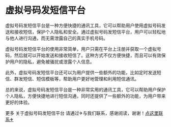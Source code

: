 # 虚拟号码发短信平台

虚拟号码发短信平台是一种方便快捷的通讯工具，它可以帮助用户使用虚拟号码发送和接收短信，保护个人隐私和安全。通过虚拟号码发短信平台，用户可以轻松地与他人进行沟通，而无需泄露自己的真实手机号码。

虚拟号码发短信平台的使用非常简单，用户只需在平台上注册并获取一个虚拟号码，然后就可以开始发送和接收短信了。这种方式不仅方便快捷，而且可以有效保护用户的隐私，避免被骚扰或泄露个人信息。

此外，虚拟号码发短信平台还可以为用户提供一些额外的功能，比如定时发送短信、群发短信、短信模板等，帮助用户更好地管理和利用短信通讯。

总的来说，虚拟号码发短信平台是一种非常实用的通讯工具，它可以帮助用户保护个人隐私，方便快捷地进行短信沟通，同时还提供了一些额外的功能，为用户带来更好的体验。

更多 关于虚拟号码发短信平台 请通过✈与我们联系，感谢阅读，谢谢！[点这里联系✈](https://www.k02.cc)